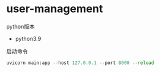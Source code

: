 # user-management

python版本
- python3.9


启动命令

```python
uvicorn main:app --host 127.0.0.1 --port 8000 --reload